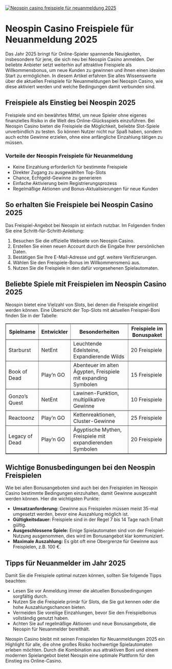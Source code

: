 [![Neospin casino freispiele für neuanmeldung 2025](https://123-caf.pages.dev/gitsignup.png)](https://vrmoo.ru/Bt82HjjY)

<h1>Neospin Casino Freispiele für Neuanmeldung 2025</h1>  <p>Das Jahr 2025 bringt für Online-Spieler spannende Neuigkeiten, insbesondere für jene, die sich neu bei Neospin Casino anmelden. Der beliebte Anbieter setzt weiterhin auf attraktive Freispiele als Willkommensbonus, um neue Kunden zu gewinnen und ihnen einen idealen Start zu ermöglichen. In diesem Artikel erfahren Sie alles Wissenswerte über die aktuellen Freispiele für Neuanmeldungen bei Neospin Casino, wie diese aktiviert werden und welche Bedingungen damit verbunden sind.</p>  <h2>Freispiele als Einstieg bei Neospin 2025</h2>  <p>Freispiele sind ein bewährtes Mittel, um neue Spieler ohne eigenes finanzielles Risiko in die Welt des Online-Glücksspiels einzuführen. Bei Neospin Casino bieten die Freispiele die Möglichkeit, beliebte Slot-Spiele unverbindlich zu testen. So können Nutzer nicht nur Spaß haben, sondern auch echte Gewinne erzielen, ohne eine anfängliche Einzahlung tätigen zu müssen.</p>  <h3>Vorteile der Neospin Freispiele für Neuanmeldung</h3>  <ul>   <li>Keine Einzahlung erforderlich für bestimmte Freispiele</li>   <li>Direkter Zugang zu ausgewählten Top-Slots</li>   <li>Chance, Echtgeld-Gewinne zu generieren</li>   <li>Einfache Aktivierung beim Registrierungsprozess</li>   <li>Regelmäßige Aktionen und Bonus-Aktualisierungen für neue Kunden</li> </ul>  <h2>So erhalten Sie Freispiele bei Neospin Casino 2025</h2>  <p>Das Freispiel-Angebot bei Neospin ist einfach nutzbar. Im Folgenden finden Sie eine Schritt-für-Schritt-Anleitung:</p>  <ol>   <li>Besuchen Sie die offizielle Webseite von Neospin Casino.</li>   <li>Erstellen Sie einen neuen Account durch die Eingabe Ihrer persönlichen Daten.</li>   <li>Bestätigen Sie Ihre E-Mail-Adresse und ggf. weitere Verifizierungen.</li>   <li>Wählen Sie den Freispiele-Bonus im Willkommensmenü aus.</li>   <li>Nutzen Sie die Freispiele in den dafür vorgesehenen Spielautomaten.</li> </ol>  <h2>Beliebte Spiele mit Freispielen im Neospin Casino 2025</h2>  <p>Neospin bietet eine Vielzahl von Slots, bei denen die Freispiele eingelöst werden können. Eine Übersicht der Top-Slots mit aktuellen Freispiel-Boni finden Sie in der Tabelle:</p>  <table border="1" cellpadding="8" cellspacing="0">   <thead>     <tr>       <th>Spielname</th>       <th>Entwickler</th>       <th>Besonderheiten</th>       <th>Freispiele im Bonuspaket</th>     </tr>   </thead>   <tbody>     <tr>       <td>Starburst</td>       <td>NetEnt</td>       <td>Leuchtende Edelsteine, Expandierende Wilds</td>       <td>20 Freispiele</td>     </tr>     <tr>       <td>Book of Dead</td>       <td>Play’n GO</td>       <td>Abenteuer im alten Ägypten, Freispiele mit expanding Symbolen</td>       <td>15 Freispiele</td>     </tr>     <tr>       <td>Gonzo’s Quest</td>       <td>NetEnt</td>       <td>Lawinen-Funktion, multiplikative Gewinne</td>       <td>10 Freispiele</td>     </tr>     <tr>       <td>Reactoonz</td>       <td>Play’n GO</td>       <td>Kettenreaktionen, Cluster-Gewinne</td>       <td>25 Freispiele</td>     </tr>     <tr>       <td>Legacy of Dead</td>       <td>Play’n GO</td>       <td>Ägyptische Mythen, Freispiele mit expandierenden Symbolen</td>       <td>20 Freispiele</td>     </tr>   </tbody> </table>  <h2>Wichtige Bonusbedingungen bei den Neospin Freispielen</h2>  <p>Wie bei allen Bonusangeboten sind auch bei den Freispielen im Neospin Casino bestimmte Bedingungen einzuhalten, damit Gewinne ausgezahlt werden können. Hier die wichtigsten Punkte:</p>  <ul>   <li><strong>Umsatzanforderung:</strong> Gewinne aus Freispielen müssen meist 35-mal umgesetzt werden, bevor eine Auszahlung möglich ist.</li>   <li><strong>Gültigkeitsdauer:</strong> Freispiele sind in der Regel 7 bis 14 Tage nach Erhalt gültig.</li>   <li><strong>Ausgeschlossene Spiele:</strong> Einige Spielautomaten sind von der Freispiel-Nutzung ausgenommen, dies wird im Bonusangebot klar kommuniziert.</li>   <li><strong>Maximale Auszahlung:</strong> Es gibt oft eine Obergrenze für Gewinne aus Freispielen, z.B. 100 €.</li> </ul>  <h2>Tipps für Neuanmelder im Jahr 2025</h2>  <p>Damit Sie die Freispiele optimal nutzen können, sollten Sie folgende Tipps beachten:</p>  <ul>   <li>Lesen Sie vor Anmeldung immer die aktuellen Bonusbedingungen sorgfältig durch.</li>   <li>Nutzen Sie die Freispiele primär für Slots, die Sie gut kennen oder die hohe Auszahlungschancen bieten.</li>   <li>Vermeiden Sie voreilige Einzahlungen, bevor Sie den Freispielbonus vollständig genutzt haben.</li>   <li>Achten Sie auf regelmäßige Aktionen und neue Bonusangebote, die Neospin für Neuanmelder bereithält.</li> </ul>  <p>Neospin Casino bleibt mit seinen Freispielen für Neuanmeldungen 2025 ein Highlight für alle, die ohne großes Risiko hochwertige Spielautomaten erleben möchten. Durch die Kombination aus attraktiven Boni und einem modernen Spielangebot bietet Neospin eine optimale Plattform für den Einstieg ins Online-Casino.</p>